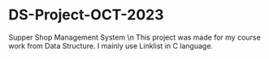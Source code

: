 # DS-Project-OCT-2023
Supper Shop Management System \n
This project was made for my course work from Data Structure. I mainly use Linklist in C language. 
